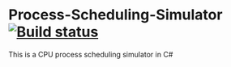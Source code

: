# Process-Scheduling-Simulator [![Build status](https://ci.appveyor.com/api/projects/status/a248cphimgw25gsr?svg=true)](https://ci.appveyor.com/project/Akatsuyo/process-scheduling-simulator)

This is a CPU process scheduling simulator in C#
